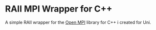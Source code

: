 # RAII MPI Wrapper for C++

A simple RAII wrapper for the [Open MPI](https://www.open-mpi.org/) library for C++ i created for Uni.
